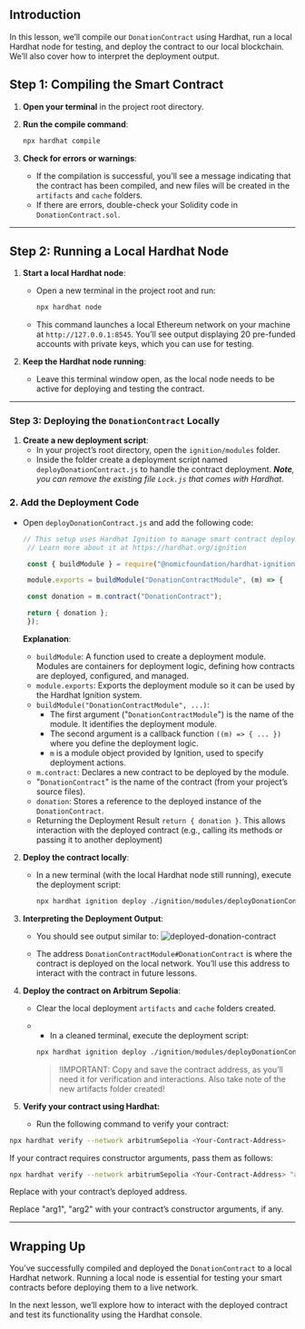 ## Introduction

In this lesson, we’ll compile our `DonationContract` using Hardhat, run a local Hardhat node for testing, and deploy the contract to our local blockchain. We’ll also cover how to interpret the deployment output.

## Step 1: Compiling the Smart Contract

1. **Open your terminal** in the project root directory.
2. **Run the compile command**:

   ```bash
   npx hardhat compile
   ```

3. **Check for errors or warnings**:
   - If the compilation is successful, you’ll see a message indicating that the contract has been compiled, and new files will be created in the `artifacts` and `cache` folders.
   - If there are errors, double-check your Solidity code in `DonationContract.sol`.

---

## Step 2: Running a Local Hardhat Node

1. **Start a local Hardhat node**:
   - Open a new terminal in the project root and run:

     ```bash
     npx hardhat node
     ```

   - This command launches a local Ethereum network on your machine at `http://127.0.0.1:8545`. You’ll see output displaying 20 pre-funded accounts with private keys, which you can use for testing.

2. **Keep the Hardhat node running**:
   - Leave this terminal window open, as the local node needs to be active for deploying and testing the contract.

---

### Step 3: Deploying the `DonationContract` Locally

1. **Create a new deployment script**:
   - In your project’s root directory, open the `ignition/modules` folder.
   - Inside the folder create a deployment script named `deployDonationContract.js` to handle the contract deployment. 
   _**Note**, you can remove the existing file `Lock.js` that comes with Hardhat_.

### 2. Add the Deployment Code
- Open `deployDonationContract.js` and add the following code:

     ```javascript
     // This setup uses Hardhat Ignition to manage smart contract deployments.
      // Learn more about it at https://hardhat.org/ignition

      const { buildModule } = require("@nomicfoundation/hardhat-ignition/modules");

      module.exports = buildModule("DonationContractModule", (m) => {

      const donation = m.contract("DonationContract");

      return { donation };
      });
     ```

   **Explanation**:
   - `buildModule`: A function used to create a deployment module. Modules are containers for deployment logic, defining how contracts are deployed, configured, and managed.
   - `module.exports`: Exports the deployment module so it can be used by the Hardhat Ignition system.
   - `buildModule("DonationContractModule", ...)`:
      - The first argument ("`DonationContractModule`") is the name of the module. It identifies the deployment module.
      - The second argument is a callback function `((m) => { ... })` where you define the deployment logic.
      - `m` is a module object provided by Ignition, used to specify deployment actions.
   - `m.contract`: Declares a new contract to be deployed by the module.
   - "`DonationContract`" is the name of the contract (from your project’s source files).
   - `donation`: Stores a reference to the deployed instance of the `DonationContract`.
   - Returning the Deployment Result `return { donation }`. This allows interaction with the deployed contract (e.g., calling its methods or passing it to another deployment)

2. **Deploy the contract locally**:
   - In a new terminal (with the local Hardhat node still running), execute the deployment script:

     ```bash
     npx hardhat ignition deploy ./ignition/modules/deployDonationContract.js --network localhost
     ```

3. **Interpreting the Deployment Output**:
   - You should see output similar to:
![deployed-donation-contract](https://res.cloudinary.com/hackerboost/image/upload/v1733928829/donDeployed_nrr2qz.png)

   - The address `DonationContractModule#DonationContract` is where the contract is deployed on the local network. You’ll use this address to interact with the contract in future lessons.

4. **Deploy the contract on Arbitrum Sepolia**:
   - Clear the local deployment `artifacts` and `cache` folders created.
   - - In a cleaned terminal, execute the deployment script:

     ```bash
     npx hardhat ignition deploy ./ignition/modules/deployDonationContract.js --network arbitrumSepolia
     ```

     >!IMPORTANT:
     Copy and save the contract address, as you’ll need it for verification and interactions. Also take note of the new artifacts folder created!


5. **Verify your contract using Hardhat:**
   - Run the following command to verify your contract:

```bash
npx hardhat verify --network arbitrumSepolia <Your-Contract-Address>
```
If your contract requires constructor arguments, pass them as follows:
```bash
npx hardhat verify --network arbitrumSepolia <Your-Contract-Address> "arg1" "arg2"
```

Replace <Your-Contract-Address> with your contract’s deployed address. 

Replace "arg1", "arg2" with your contract’s constructor arguments, if any.

---

## Wrapping Up

You’ve successfully compiled and deployed the `DonationContract` to a local Hardhat network. Running a local node is essential for testing your smart contracts before deploying them to a live network.

In the next lesson, we’ll explore how to interact with the deployed contract and test its functionality using the Hardhat console.